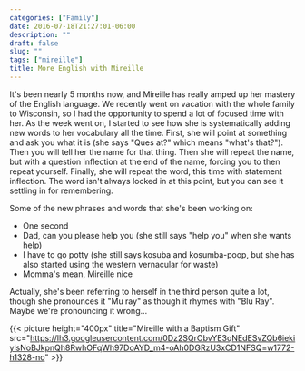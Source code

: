 ```yaml
---
categories: ["Family"]
date: 2016-07-18T21:27:01-06:00
description: ""
draft: false
slug: ""
tags: ["mireille"]
title: More English with Mireille
---
```

It's been nearly 5 months now, and Mireille has really amped up her mastery of the English language. We recently went on vacation with the whole family to Wisconsin, so I had the opportunity to spend a lot of focused time with her. As the week went on, I started to see how she is systematically adding new words to her vocabulary all the time. First, she will point at something and ask you what it is (she says "Ques at?" which means "what's that?"). Then you will tell her the name for that thing. Then she will repeat the name, but with a question inflection at the end of the name, forcing you to then repeat yourself. Finally, she will repeat the word, this time with statement inflection. The word isn't always locked in at this point, but you can see it settling in for remembering.

Some of the new phrases and words that she's been working on:

* One second
* Dad, can you please help you (she still says "help you" when she wants help)
* I have to go potty (she still says kosuba and kosumba-poop, but she has also started using the western vernacular for waste)
* Momma's mean, Mireille nice

Actually, she's been referring to herself in the third person quite a lot, though she pronounces it "Mu ray" as though it rhymes with "Blu Ray". Maybe we're pronouncing it wrong...

{{< picture height="400px" title="Mireille with a Baptism Gift" src="https://lh3.googleusercontent.com/0Dz2SQrObvYE3qNEdESvZQb6iekiylsNoBJkpnQh8RwhOFqWh97DoAYD_m4-oAh0DGRzU3xCD1NFSQ=w1772-h1328-no" >}}
